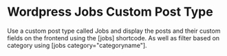 # Wordpress Jobs Custom Post Type
Use a custom post type called Jobs and display the posts and their custom fields on the frontend using the [jobs] shortcode.
As well as filter based on category using [jobs category="categoryname"].
